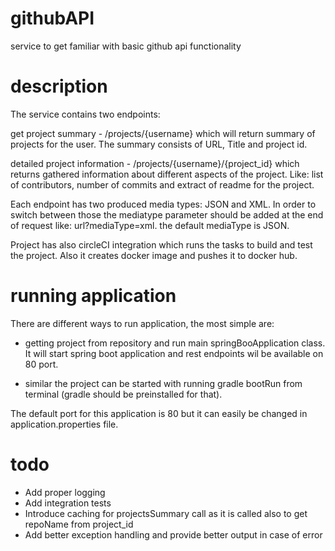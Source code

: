 # githubAPI
service to get familiar with basic github api functionality

# description
The service contains two endpoints:

get project summary - /projects/{username} which will return summary of projects for the user. The summary consists of URL, Title and project id.

detailed project information - /projects/{username}/{project_id} which returns gathered information about different aspects of the project. 
Like: list of contributors, number of commits and extract of readme for the project. 

Each endpoint has two produced media types: JSON and XML. In order to switch between those the mediatype parameter should be added at the end of request like:
url?mediaType=xml. the default mediaType is JSON.

Project has also circleCI integration which runs the tasks to build and test the project.
Also it creates docker image and pushes it to docker hub.

# running application
There are different ways to run application, the most simple are:

- getting project from repository and run main springBooApplication class. It will start spring boot application and rest endpoints wil be available on 80 port.

- similar the project can be started with running gradle bootRun from terminal (gradle should be preinstalled for that).

The default port for this application is 80 but it can easily be changed in application.properties file.

# todo

- Add proper logging
- Add integration tests
- Introduce caching for projectsSummary call as it is called also to get repoName from project_id
- Add better exception handling and provide better output in case of error
 
   
